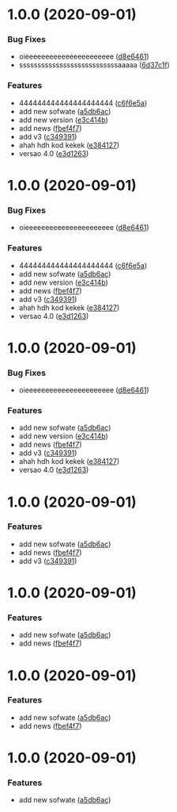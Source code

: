 # 1.0.0 (2020-09-01)


### Bug Fixes

* oieeeeeeeeeeeeeeeeeeeeee ([d8e6461](https://github.com/robarros/dev-git/commit/d8e64616cc79eff5bfcc71a227a7d8bac3dd59c3))
* sssssssssssssssssssssssssssaaaaa ([6d37c1f](https://github.com/robarros/dev-git/commit/6d37c1f37803a69c2874778ff45f41b232e37113))


### Features

* 444444444444444444444 ([c6f6e5a](https://github.com/robarros/dev-git/commit/c6f6e5ae30cac8144c9ad597064189a2d61fa8d5))
* add new sofwate ([a5db6ac](https://github.com/robarros/dev-git/commit/a5db6ac019cee839eb01c0764b536105a6ea3a93))
* add new version ([e3c414b](https://github.com/robarros/dev-git/commit/e3c414b2f223390b6ff1ecc9389280fed54894a5))
* add news ([fbef4f7](https://github.com/robarros/dev-git/commit/fbef4f7e721a53ed9a274ca183930500b0a12353))
* add v3 ([c349391](https://github.com/robarros/dev-git/commit/c349391c37de1ace29994dbcf8393ed2a9eaaf0a))
* ahah hdh kod kekek ([e384127](https://github.com/robarros/dev-git/commit/e3841274a7b655376850e33fb7dc6768ee8b2ed8))
* versao 4.0 ([e3d1263](https://github.com/robarros/dev-git/commit/e3d1263a543c26aed31a3981c768928e4c849188))

# 1.0.0 (2020-09-01)


### Bug Fixes

* oieeeeeeeeeeeeeeeeeeeeee ([d8e6461](https://github.com/robarros/dev-git/commit/d8e64616cc79eff5bfcc71a227a7d8bac3dd59c3))


### Features

* 444444444444444444444 ([c6f6e5a](https://github.com/robarros/dev-git/commit/c6f6e5ae30cac8144c9ad597064189a2d61fa8d5))
* add new sofwate ([a5db6ac](https://github.com/robarros/dev-git/commit/a5db6ac019cee839eb01c0764b536105a6ea3a93))
* add new version ([e3c414b](https://github.com/robarros/dev-git/commit/e3c414b2f223390b6ff1ecc9389280fed54894a5))
* add news ([fbef4f7](https://github.com/robarros/dev-git/commit/fbef4f7e721a53ed9a274ca183930500b0a12353))
* add v3 ([c349391](https://github.com/robarros/dev-git/commit/c349391c37de1ace29994dbcf8393ed2a9eaaf0a))
* ahah hdh kod kekek ([e384127](https://github.com/robarros/dev-git/commit/e3841274a7b655376850e33fb7dc6768ee8b2ed8))
* versao 4.0 ([e3d1263](https://github.com/robarros/dev-git/commit/e3d1263a543c26aed31a3981c768928e4c849188))

# 1.0.0 (2020-09-01)


### Bug Fixes

* oieeeeeeeeeeeeeeeeeeeeee ([d8e6461](https://github.com/robarros/dev-git/commit/d8e64616cc79eff5bfcc71a227a7d8bac3dd59c3))


### Features

* add new sofwate ([a5db6ac](https://github.com/robarros/dev-git/commit/a5db6ac019cee839eb01c0764b536105a6ea3a93))
* add new version ([e3c414b](https://github.com/robarros/dev-git/commit/e3c414b2f223390b6ff1ecc9389280fed54894a5))
* add news ([fbef4f7](https://github.com/robarros/dev-git/commit/fbef4f7e721a53ed9a274ca183930500b0a12353))
* add v3 ([c349391](https://github.com/robarros/dev-git/commit/c349391c37de1ace29994dbcf8393ed2a9eaaf0a))
* ahah hdh kod kekek ([e384127](https://github.com/robarros/dev-git/commit/e3841274a7b655376850e33fb7dc6768ee8b2ed8))
* versao 4.0 ([e3d1263](https://github.com/robarros/dev-git/commit/e3d1263a543c26aed31a3981c768928e4c849188))

# 1.0.0 (2020-09-01)


### Features

* add new sofwate ([a5db6ac](https://github.com/robarros/dev-git/commit/a5db6ac019cee839eb01c0764b536105a6ea3a93))
* add news ([fbef4f7](https://github.com/robarros/dev-git/commit/fbef4f7e721a53ed9a274ca183930500b0a12353))
* add v3 ([c349391](https://github.com/robarros/dev-git/commit/c349391c37de1ace29994dbcf8393ed2a9eaaf0a))

# 1.0.0 (2020-09-01)


### Features

* add new sofwate ([a5db6ac](https://github.com/robarros/dev-git/commit/a5db6ac019cee839eb01c0764b536105a6ea3a93))
* add news ([fbef4f7](https://github.com/robarros/dev-git/commit/fbef4f7e721a53ed9a274ca183930500b0a12353))

# 1.0.0 (2020-09-01)


### Features

* add new sofwate ([a5db6ac](https://github.com/robarros/dev-git/commit/a5db6ac019cee839eb01c0764b536105a6ea3a93))
* add news ([fbef4f7](https://github.com/robarros/dev-git/commit/fbef4f7e721a53ed9a274ca183930500b0a12353))

# 1.0.0 (2020-09-01)


### Features

* add new sofwate ([a5db6ac](https://github.com/robarros/dev-git/commit/a5db6ac019cee839eb01c0764b536105a6ea3a93))
